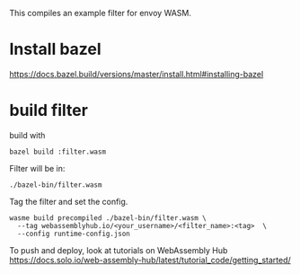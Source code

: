 This compiles an example filter for envoy WASM.

# Install bazel
https://docs.bazel.build/versions/master/install.html#installing-bazel

# build filter
build with
```
bazel build :filter.wasm
```

Filter will be in:
```
./bazel-bin/filter.wasm
```

Tag the filter and set the config.
```
wasme build precompiled ./bazel-bin/filter.wasm \
  --tag webassemblyhub.io/<your_username>/<filter_name>:<tag>  \
  --config runtime-config.json
```

To push and deploy, look at tutorials on WebAssembly Hub
https://docs.solo.io/web-assembly-hub/latest/tutorial_code/getting_started/
